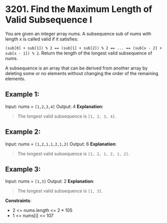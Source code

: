# 3201. Find the Maximum Length of Valid Subsequence I
You are given an integer array nums.
A subsequence sub of nums with length x is called valid if it satisfies:

`(sub[0] + sub[1]) % 2 == (sub[1] + sub[2]) % 2 == ... == (sub[x - 2] + sub[x - 1]) % 2`.
Return the length of the longest valid subsequence of nums.

A subsequence is an array that can be derived from another array by deleting some or no elements without changing the order of the remaining elements.

 
## Example 1:
Input: nums = `[1,2,3,4]`
Output: 4
**Explanation**:
> The longest valid subsequence is `[1, 2, 3, 4]`.

## Example 2:
Input: nums = `[1,2,1,1,2,1,2]`
Output: 6
**Explanation**:
> The longest valid subsequence is `[1, 2, 1, 2, 1, 2]`.

## Example 3:
Input: nums = `[1,3]`
Output: 2
**Explanation**:
> The longest valid subsequence is `[1, 3]`.

 
**Constraints**:
- 2 <= nums.length <= 2 * 105
- 1 <= nums[i] <= 107